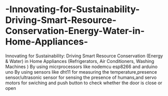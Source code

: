 # -Innovating-for-Sustainability-Driving-Smart-Resource-Conservation-Energy-Water-in-Home-Appliances-
 Innovating for Sustainability: Driving Smart Resource Conservation (Energy &amp; Water) in Home Appliances (Refrigerators, Air Conditioners, Washing Machines ) 
By using micrprocessors like nodemcu esp8266 and arduino uno
By using sensors like dht11 for measuring the temperature,presence sensor/ultrasonic sensor for sensing the presence of humans,and servo motors for swiching and push button to check whether the door is close or open
